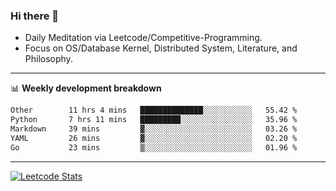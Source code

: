 ### Hi there 👋
* Daily Meditation via Leetcode/Competitive-Programming.
* Focus on OS/Database Kernel, Distributed System, Literature, and Philosophy.

-------

📊 **Weekly development breakdown**
<!--START_SECTION:waka-->

```txt
Other        11 hrs 4 mins   ██████████████░░░░░░░░░░░   55.42 %
Python       7 hrs 11 mins   █████████░░░░░░░░░░░░░░░░   35.96 %
Markdown     39 mins         ▓░░░░░░░░░░░░░░░░░░░░░░░░   03.26 %
YAML         26 mins         ▓░░░░░░░░░░░░░░░░░░░░░░░░   02.20 %
Go           23 mins         ▒░░░░░░░░░░░░░░░░░░░░░░░░   01.96 %
```

<!--END_SECTION:waka-->

-------

[![Leetcode Stats](https://leetcard.jacoblin.cool/hzhang413?font=Fira+Mono)](https://leetcode.com/fxrc)
<!-- ![image](./cyberpunk-ghost-in-the-shell.gif)
![image](./gis-archive.png) -->
